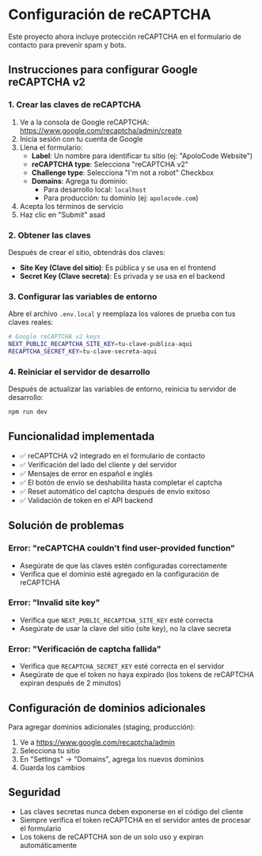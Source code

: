 # Configuración de reCAPTCHA

Este proyecto ahora incluye protección reCAPTCHA en el formulario de contacto para prevenir spam y bots.

## Instrucciones para configurar Google reCAPTCHA v2

### 1. Crear las claves de reCAPTCHA

1. Ve a la consola de Google reCAPTCHA: https://www.google.com/recaptcha/admin/create
2. Inicia sesión con tu cuenta de Google
3. Llena el formulario:
   - **Label**: Un nombre para identificar tu sitio (ej: "ApoloCode Website")
   - **reCAPTCHA type**: Selecciona "reCAPTCHA v2"
   - **Challenge type**: Selecciona "I'm not a robot" Checkbox
   - **Domains**: Agrega tu dominio:
     - Para desarrollo local: `localhost`
     - Para producción: tu dominio (ej: `apolocode.com`)
4. Acepta los términos de servicio
5. Haz clic en "Submit"
asad
### 2. Obtener las claves

Después de crear el sitio, obtendrás dos claves:

- **Site Key (Clave del sitio)**: Es pública y se usa en el frontend
- **Secret Key (Clave secreta)**: Es privada y se usa en el backend

### 3. Configurar las variables de entorno

Abre el archivo `.env.local` y reemplaza los valores de prueba con tus claves reales:

```bash
# Google reCAPTCHA v2 keys
NEXT_PUBLIC_RECAPTCHA_SITE_KEY=tu-clave-publica-aqui
RECAPTCHA_SECRET_KEY=tu-clave-secreta-aqui
```

### 4. Reiniciar el servidor de desarrollo

Después de actualizar las variables de entorno, reinicia tu servidor de desarrollo:

```bash
npm run dev
```

## Funcionalidad implementada

- ✅ reCAPTCHA v2 integrado en el formulario de contacto
- ✅ Verificación del lado del cliente y del servidor
- ✅ Mensajes de error en español e inglés
- ✅ El botón de envío se deshabilita hasta completar el captcha
- ✅ Reset automático del captcha después de envío exitoso
- ✅ Validación de token en el API backend

## Solución de problemas

### Error: "reCAPTCHA couldn't find user-provided function"

- Asegúrate de que las claves estén configuradas correctamente
- Verifica que el dominio esté agregado en la configuración de reCAPTCHA

### Error: "Invalid site key"

- Verifica que `NEXT_PUBLIC_RECAPTCHA_SITE_KEY` esté correcta
- Asegúrate de usar la clave del sitio (site key), no la clave secreta

### Error: "Verificación de captcha fallida"

- Verifica que `RECAPTCHA_SECRET_KEY` esté correcta en el servidor
- Asegúrate de que el token no haya expirado (los tokens de reCAPTCHA expiran después de 2 minutos)

## Configuración de dominios adicionales

Para agregar dominios adicionales (staging, producción):

1. Ve a https://www.google.com/recaptcha/admin
2. Selecciona tu sitio
3. En "Settings" → "Domains", agrega los nuevos dominios
4. Guarda los cambios

## Seguridad

- Las claves secretas nunca deben exponerse en el código del cliente
- Siempre verifica el token reCAPTCHA en el servidor antes de procesar el formulario
- Los tokens de reCAPTCHA son de un solo uso y expiran automáticamente
